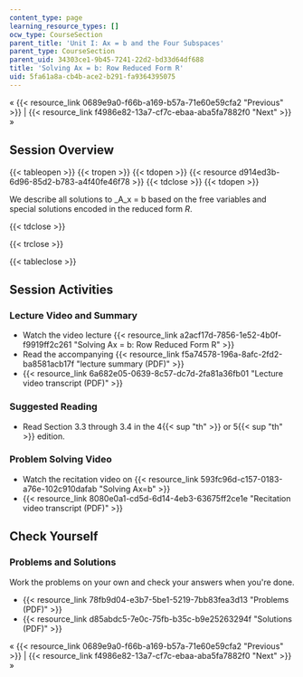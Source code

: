 ```yaml
---
content_type: page
learning_resource_types: []
ocw_type: CourseSection
parent_title: 'Unit I: Ax = b and the Four Subspaces'
parent_type: CourseSection
parent_uid: 34303ce1-9b45-7241-22d2-bd33d64df688
title: 'Solving Ax = b: Row Reduced Form R'
uid: 5fa61a8a-cb4b-ace2-b291-fa9364395075
---
```


« {{< resource_link 0689e9a0-f66b-a169-b57a-71e60e59cfa2 "Previous" >}} | {{< resource_link f4986e82-13a7-cf7c-ebaa-aba5fa7882f0 "Next" >}} »

Session Overview
----------------

{{< tableopen >}}
{{< tropen >}}
{{< tdopen >}}
{{< resource d914ed3b-6d96-85d2-b783-a4f40fe46f78 >}}
{{< tdclose >}}
{{< tdopen >}}


We describe all solutions to _A_x = b based on the free variables and special solutions encoded in the reduced form _R_.


{{< tdclose >}}

{{< trclose >}}

{{< tableclose >}}

Session Activities
------------------

### Lecture Video and Summary

*   Watch the video lecture {{< resource_link a2acf17d-7856-1e52-4b0f-f9919ff2c261 "Solving Ax = b: Row Reduced Form R" >}}
*   Read the accompanying {{< resource_link f5a74578-196a-8afc-2fd2-ba8581acb17f "lecture summary (PDF)" >}}
*   {{< resource_link 6a682e05-0639-8c57-dc7d-2fa81a36fb01 "Lecture video transcript (PDF)" >}}

### Suggested Reading

*   Read Section 3.3 through 3.4 in the 4{{< sup "th" >}} or 5{{< sup "th" >}} edition.

### Problem Solving Video

*   Watch the recitation video on {{< resource_link 593fc96d-c157-0183-a76e-102c910dafab "Solving Ax=b" >}}
*   {{< resource_link 8080e0a1-cd5d-6d14-4eb3-63675ff2ce1e "Recitation video transcript (PDF)" >}}

Check Yourself
--------------

### Problems and Solutions

Work the problems on your own and check your answers when you're done.

*   {{< resource_link 78fb9d04-e3b7-5be1-5219-7bb83fea3d13 "Problems (PDF)" >}}
*   {{< resource_link d85abdc5-7e0c-75fb-b35c-b9e25263294f "Solutions (PDF)" >}}

« {{< resource_link 0689e9a0-f66b-a169-b57a-71e60e59cfa2 "Previous" >}} | {{< resource_link f4986e82-13a7-cf7c-ebaa-aba5fa7882f0 "Next" >}} »